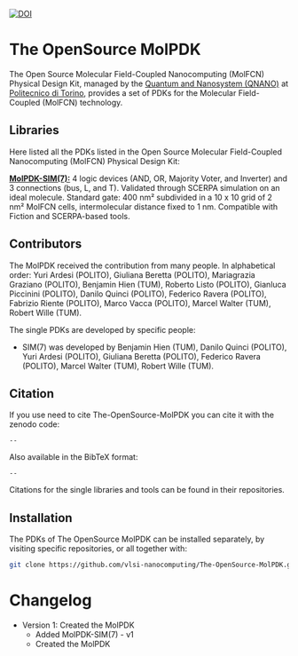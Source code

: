 [![DOI](https://zenodo.org/badge/-.svg)](https://zenodo.org/doi/10.5281/zenodo.17296186)



# The OpenSource MolPDK
The Open Source Molecular Field-Coupled Nanocomputing (MolFCN) Physical Design Kit, managed by the [Quantum and Nanosystem (QNANO)](https://www.vlsilab.polito.it/) at [Politecnico di Torino](https://www.polito.it/), provides a set of PDKs for the Molecular Field-Coupled (MolFCN) technology.

## Libraries

Here listed all the PDKs listed in the  Open Source Molecular Field-Coupled Nanocomputing (MolFCN) Physical Design Kit:

[**MolPDK-SIM(7):**](https://github.com/vlsi-nanocomputing/SIM7/) 4 logic devices (AND, OR, Majority Voter, and Inverter) and 3 connections (bus, L, and T). Validated through SCERPA simulation on an ideal molecule. Standard gate: 400 nm² subdivided in a 10 x 10 grid of 2 nm² MolFCN cells, intermolecular distance fixed to 1 nm. Compatible with Fiction and SCERPA-based tools.

## Contributors

The MolPDK received the contribution from many people. In alphabetical order:
Yuri Ardesi (POLITO), Giuliana Beretta (POLITO), Mariagrazia Graziano (POLITO), Benjamin Hien (TUM), Roberto Listo (POLITO), Gianluca Piccinini (POLITO), Danilo Quinci (POLITO), Federico Ravera (POLITO), Fabrizio Riente (POLITO), Marco Vacca (POLITO), Marcel Walter (TUM), Robert Wille (TUM).

The single PDKs are developed by specific people:

* SIM(7) was developed by Benjamin Hien (TUM), Danilo Quinci (POLITO), Yuri Ardesi (POLITO), Giuliana Beretta (POLITO), Federico Ravera (POLITO), Marcel Walter (TUM), Robert Wille (TUM).

## Citation

If you use need to cite The-OpenSource-MolPDK you can cite it with the zenodo code:


```
--
```

Also available in the BibTeX format:

```
--
```

Citations for the single libraries and tools can be found in their repositories. 

## Installation

The PDKs of The OpenSource MolPDK can be installed separately, by visiting specific repositories, or all together with:

```bash
git clone https://github.com/vlsi-nanocomputing/The-OpenSource-MolPDK.git
```

# Changelog

- Version 1: Created the MolPDK
    - Added MolPDK-SIM(7) - v1
    - Created the MolPDK


